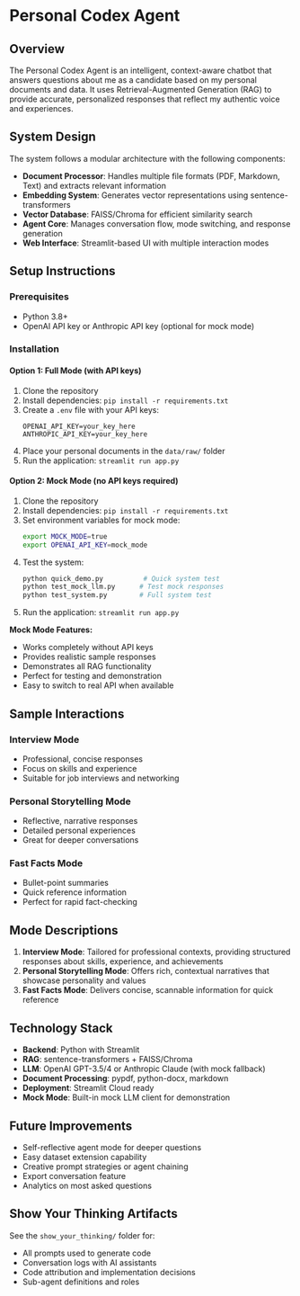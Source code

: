 # Personal Codex Agent

## Overview
The Personal Codex Agent is an intelligent, context-aware chatbot that answers questions about me as a candidate based on my personal documents and data. It uses Retrieval-Augmented Generation (RAG) to provide accurate, personalized responses that reflect my authentic voice and experiences.

## System Design
The system follows a modular architecture with the following components:
- **Document Processor**: Handles multiple file formats (PDF, Markdown, Text) and extracts relevant information
- **Embedding System**: Generates vector representations using sentence-transformers
- **Vector Database**: FAISS/Chroma for efficient similarity search
- **Agent Core**: Manages conversation flow, mode switching, and response generation
- **Web Interface**: Streamlit-based UI with multiple interaction modes

## Setup Instructions

### Prerequisites
- Python 3.8+
- OpenAI API key or Anthropic API key (optional for mock mode)

### Installation

#### Option 1: Full Mode (with API keys)
1. Clone the repository
2. Install dependencies: `pip install -r requirements.txt`
3. Create a `.env` file with your API keys:
   ```
   OPENAI_API_KEY=your_key_here
   ANTHROPIC_API_KEY=your_key_here
   ```
4. Place your personal documents in the `data/raw/` folder
5. Run the application: `streamlit run app.py`

#### Option 2: Mock Mode (no API keys required)
1. Clone the repository
2. Install dependencies: `pip install -r requirements.txt`
3. Set environment variables for mock mode:
   ```bash
   export MOCK_MODE=true
   export OPENAI_API_KEY=mock_mode
   ```
4. Test the system:
   ```bash
   python quick_demo.py          # Quick system test
   python test_mock_llm.py      # Test mock responses
   python test_system.py        # Full system test
   ```
5. Run the application: `streamlit run app.py`

**Mock Mode Features:**
- Works completely without API keys
- Provides realistic sample responses
- Demonstrates all RAG functionality
- Perfect for testing and demonstration
- Easy to switch to real API when available

## Sample Interactions

### Interview Mode
- Professional, concise responses
- Focus on skills and experience
- Suitable for job interviews and networking

### Personal Storytelling Mode
- Reflective, narrative responses
- Detailed personal experiences
- Great for deeper conversations

### Fast Facts Mode
- Bullet-point summaries
- Quick reference information
- Perfect for rapid fact-checking

## Mode Descriptions

1. **Interview Mode**: Tailored for professional contexts, providing structured responses about skills, experience, and achievements
2. **Personal Storytelling Mode**: Offers rich, contextual narratives that showcase personality and values
3. **Fast Facts Mode**: Delivers concise, scannable information for quick reference

## Technology Stack
- **Backend**: Python with Streamlit
- **RAG**: sentence-transformers + FAISS/Chroma
- **LLM**: OpenAI GPT-3.5/4 or Anthropic Claude (with mock fallback)
- **Document Processing**: pypdf, python-docx, markdown
- **Deployment**: Streamlit Cloud ready
- **Mock Mode**: Built-in mock LLM client for demonstration

## Future Improvements
- Self-reflective agent mode for deeper questions
- Easy dataset extension capability
- Creative prompt strategies or agent chaining
- Export conversation feature
- Analytics on most asked questions

## Show Your Thinking Artifacts
See the `show_your_thinking/` folder for:
- All prompts used to generate code
- Conversation logs with AI assistants
- Code attribution and implementation decisions
- Sub-agent definitions and roles
